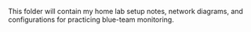 This folder will contain my home lab setup notes, network diagrams, and configurations for practicing blue-team monitoring.
